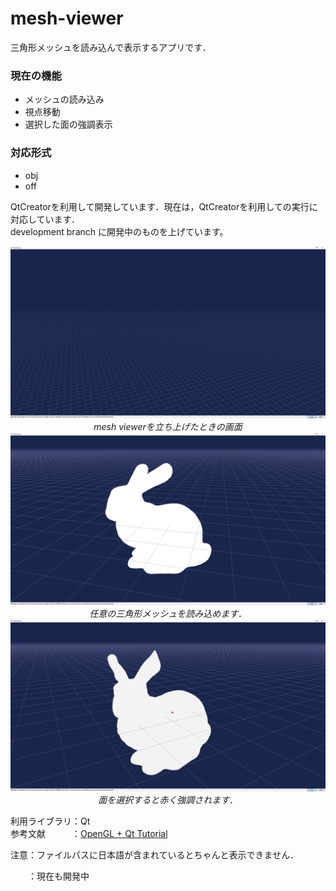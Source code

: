 # mesh-viewer
三角形メッシュを読み込んで表示するアプリです．

### 現在の機能
- メッシュの読み込み
- 視点移動
- 選択した面の強調表示

### 対応形式
- obj
- off

QtCreatorを利用して開発しています．現在は，QtCreatorを利用しての実行に対応しています．  
development branch に開発中のものを上げています。

<p align="center">
  <img src="image/meshViewer3.png" width="800">
  <br>
  <em>mesh viewerを立ち上げたときの画面</em>
  <br>
  <img src="image/meshViewer2.png" width="800">
  <br>
  <em>任意の三角形メッシュを読み込めます．</em>
  <br>
  <img src="image/meshViewer.png" width="800">
  <br>
  <em>面を選択すると赤く強調されます．</em>
</p>

利用ライブラリ：Qt  
参考文献　　　：[OpenGL + Qt Tutorial](https://github.com/ghorwin/OpenGLWithQt-Tutorial)

<p>注意：ファイルパスに日本語が含まれているとちゃんと表示できません．</p>
　　：現在も開発中


